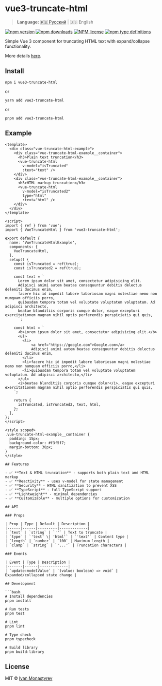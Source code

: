 # vue3-truncate-html

> **Language:** [🇷🇺 Русский](./README.md) | 🇺🇸 English

[![npm version](https://badge.fury.io/js/vue3-truncate-html.svg)](https://badge.fury.io/js/vue3-truncate-html)
[![npm downloads](https://img.shields.io/npm/dw/vue3-truncate-html)](https://badge.fury.io/js/vue3-truncate-html)
[![NPM license](https://img.shields.io/npm/l/vue3-truncate-html)](https://github.com/ikloster03/vue3-truncate-html/blob/main/LICENSE)
[![npm type definitions](https://img.shields.io/npm/types/vue3-truncate-html)](https://github.com/ikloster03/vue3-truncate-html)

Simple Vue 3 component for truncating HTML text with expand/collapse functionality.

More details [here](https://vue3-truncate-html.ikloster.dev).

## Install

```shell
npm i vue3-truncate-html
```

or

```shell
yarn add vue3-truncate-html
```

or

```shell
pnpm add vue3-truncate-html
```

## Example

```vue
<template>
  <div class="vue-truncate-html-example">
    <div class="vue-truncate-html-example__container">
      <h3>Plain text truncation</h3>
      <vue-truncate-html
        v-model="isTruncated"
        :text="text" />
    </div>
    <div class="vue-truncate-html-example__container">
      <h3>HTML markup truncation</h3>
      <vue-truncate-html
        v-model="isTruncated2"
        type="html"
        :text="html" />
    </div>
  </div>
</template>

<script>
import { ref } from 'vue';
import { VueTruncateHtml } from 'vue3-truncate-html';

export default {
  name: 'VueTruncateHtmlExample',
  components: {
    VueTruncateHtml,
  },
  setup() {
    const isTruncated = ref(true);
    const isTruncated2 = ref(true);

    const text = `
      Lorem ipsum dolor sit amet, consectetur adipisicing elit.
      Adipisci animi autem beatae consequuntur debitis delectus deleniti ducimus enim,
      facere hic id impedit labore laboriosam magni molestiae nemo non numquam officiis porro,
      quibusdam tempora totam vel voluptate voluptatem voluptatum. Ad adipisci architecto,
      beatae blanditiis corporis cumque dolor, eaque excepturi exercitationem magnam nihil optio perferendis perspiciatis qui quis,
      `;

    const html = `
      <b>Lorem ipsum dolor sit amet, consectetur adipisicing elit.</b>
      <ul>
        <li>
            <a href="https://google.com">Google.com</a>
            Adipisci animi autem beatae consequuntur debitis delectus deleniti ducimus enim,
        </li>
        <li>facere hic id impedit labore laboriosam magni molestiae nemo non numquam officiis porro,</li>
        <li>quibusdam tempora totam vel voluptate voluptatem voluptatum. Ad adipisci architecto,</li>
      </ul>
      <i>beatae blanditiis corporis cumque dolor</i>, eaque excepturi exercitationem magnam nihil optio perferendis perspiciatis qui quis,
    `;

    return {
      isTruncated, isTruncated2, text, html,
    };
  },
};
</script>

<style scoped>
.vue-truncate-html-example__container {
  padding: 15px;
  background-color: #f3f5f7;
  margin-bottom: 30px;
}
</style>

## Features

- ✅ **Text & HTML truncation** - supports both plain text and HTML markup
- ✅ **Reactivity** - uses v-model for state management
- ✅ **Security** - HTML sanitization to prevent XSS
- ✅ **TypeScript** - full TypeScript support
- ✅ **Lightweight** - minimal dependencies
- ✅ **Customizable** - multiple options for customization

## API

### Props

| Prop | Type | Default | Description |
|------|------|---------|-------------|
| `text` | `string` | `''` | Text to truncate |
| `type` | `'text' \| 'html'` | `'text'` | Content type |
| `length` | `number` | `100` | Maximum length |
| `clamp` | `string` | `'...'` | Truncation characters |

### Events

| Event | Type | Description |
|-------|------|-------------|
| `update:modelValue` | `(value: boolean) => void` | Expanded/collapsed state change |

## Development

```bash
# Install dependencies
pnpm install

# Run tests
pnpm test

# Lint
pnpm lint

# Type check
pnpm typecheck

# Build library
pnpm build:library
```

## License

MIT © [Ivan Monastyrev](https://github.com/ikloster03) 
